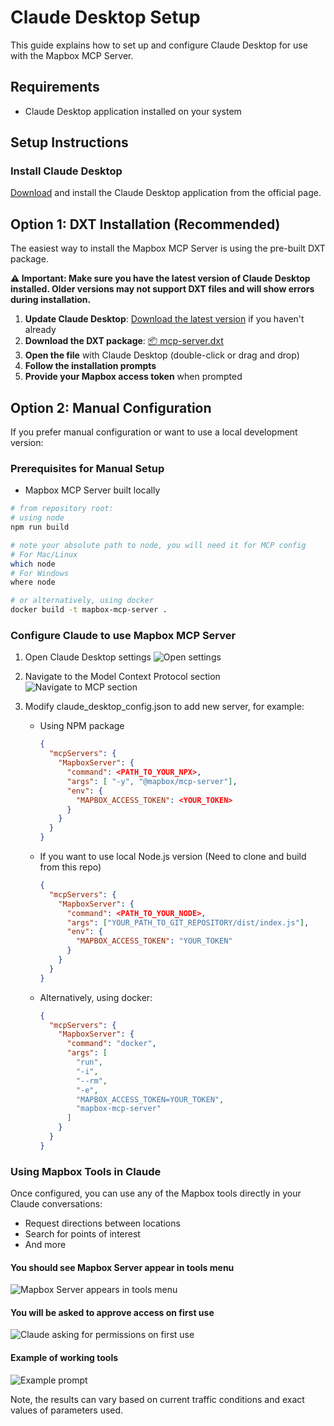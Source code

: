 # Claude Desktop Setup

This guide explains how to set up and configure Claude Desktop for use with the Mapbox MCP Server.

## Requirements

- Claude Desktop application installed on your system

## Setup Instructions

### Install Claude Desktop

[Download](https://claude.ai/download) and install the Claude Desktop application from the official page.

## Option 1: DXT Installation (Recommended)

The easiest way to install the Mapbox MCP Server is using the pre-built DXT package.

**⚠️ Important: Make sure you have the latest version of Claude Desktop installed. Older versions may not support DXT files and will show errors during installation.**

1. **Update Claude Desktop**: [Download the latest version](https://claude.ai/download) if you haven't already
2. **Download the DXT package**: [📦 mcp-server.dxt](https://github.com/mapbox/mcp-server/releases/latest/download/mcp-server.dxt)
3. **Open the file** with Claude Desktop (double-click or drag and drop)
4. **Follow the installation prompts**
5. **Provide your Mapbox access token** when prompted

## Option 2: Manual Configuration

If you prefer manual configuration or want to use a local development version:

### Prerequisites for Manual Setup

- Mapbox MCP Server built locally

```sh
# from repository root:
# using node
npm run build

# note your absolute path to node, you will need it for MCP config
# For Mac/Linux
which node
# For Windows
where node

# or alternatively, using docker
docker build -t mapbox-mcp-server .
```

### Configure Claude to use Mapbox MCP Server

1. Open Claude Desktop settings
   ![Open settings](images/claude-desktop-settings.png)
1. Navigate to the Model Context Protocol section
   ![Navigate to MCP section](images/claude-mcp-section.png)
1. Modify claude_desktop_config.json to add new server, for example:

   - Using NPM package
     ```json
     {
       "mcpServers": {
         "MapboxServer": {
           "command": <PATH_TO_YOUR_NPX>,
           "args": [ "-y", "@mapbox/mcp-server"],
           "env": {
             "MAPBOX_ACCESS_TOKEN": <YOUR_TOKEN>
           }
         }
       }
     }
     ```
   - If you want to use local Node.js version (Need to clone and build from this repo)

     ```json
     {
       "mcpServers": {
         "MapboxServer": {
           "command": <PATH_TO_YOUR_NODE>,
           "args": ["YOUR_PATH_TO_GIT_REPOSITORY/dist/index.js"],
           "env": {
             "MAPBOX_ACCESS_TOKEN": "YOUR_TOKEN"
           }
         }
       }
     }
     ```

   - Alternatively, using docker:

     ```json
     {
       "mcpServers": {
         "MapboxServer": {
           "command": "docker",
           "args": [
             "run",
             "-i",
             "--rm",
             "-e",
             "MAPBOX_ACCESS_TOKEN=YOUR_TOKEN",
             "mapbox-mcp-server"
           ]
         }
       }
     }
     ```

### Using Mapbox Tools in Claude

Once configured, you can use any of the Mapbox tools directly in your Claude conversations:

- Request directions between locations
- Search for points of interest
- And more

#### You should see Mapbox Server appear in tools menu

![Mapbox Server appears in tools menu](images/mapbox-server-tools-menu.png)

#### You will be asked to approve access on first use

![Claude asking for permissions on first use](images/claude-permission-prompt.png)

#### Example of working tools

![Example prompt](images/mapbox-tool-example-usage.png)

Note, the results can vary based on current traffic conditions and exact values of parameters used.
